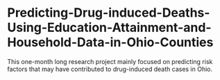 # Predicting-Drug-induced-Deaths-Using-Education-Attainment-and-Household-Data-in-Ohio-Counties
This one-month long research project mainly focused on predicting risk factors that may have contributed to drug-induced death cases in Ohio.
